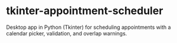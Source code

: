 # tkinter-appointment-scheduler
Desktop app in Python (Tkinter) for scheduling appointments with a calendar picker, validation, and overlap warnings.

